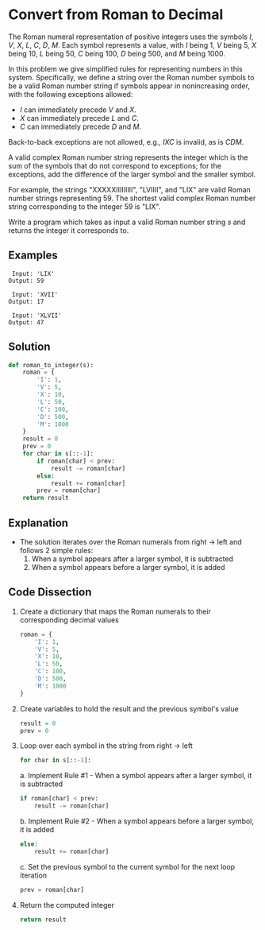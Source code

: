 # Convert from Roman to Decimal 
The Roman numeral representation of positive integers uses the symbols _I_, _V_, _X_, _L_, _C_, _D_, _M_. Each symbol represents a value, with _I_ being 1, _V_ being 5, _X_ being 10, _L_ being 50, _C_ being 100, _D_ being 500, and _M_ being 1000.  
  
In this problem we give simplified rules for representing numbers in this system. Specifically, we define a string over the Roman number symbols to be a valid Roman number string if symbols appear in nonincreasing order, with the following exceptions allowed:

* _I_ can immediately precede _V_ and _X_.
* _X_ can immediately precede _L_ and _C_.
* _C_ can immediately precede _D_ and _M_.

Back-to-back exceptions are not allowed, e.g., _IXC_ is invalid, as is _CDM_.  
  
A valid complex Roman number string represents the integer which is the sum of the symbols that do not correspond to exceptions; for the exceptions, add the difference of the larger symbol and the smaller symbol.  
  
For example, the strings "XXXXXIIIIIIIII", "LVIIII", and "LIX" are valid Roman number strings representing 59. The shortest valid complex Roman number string corresponding to the integer 59 is "LIX".  
  
Write a program which takes as input a valid Roman number string _s_ and returns the integer it corresponds to.

  
## Examples
```
 Input: 'LIX'
Output: 59

 Input: 'XVII'
Output: 17

 Input: 'XLVII'
Output: 47
```
  
## Solution
```python
def roman_to_integer(s):
    roman = {
        'I': 1,
        'V': 5,
        'X': 10,
        'L': 50,
        'C': 100,
        'D': 500,
        'M': 1000
    }
    result = 0
    prev = 0
    for char in s[::-1]:
        if roman[char] < prev:
            result -= roman[char]
        else:
            result += roman[char]
        prev = roman[char]
    return result
```
  
## Explanation
* The solution iterates over the Roman numerals from right -> left and follows 2 simple rules:
    1. When a symbol appears after a larger symbol, it is subtracted
    2. When a symbol appears before a larger symbol, it is added
  
## Code Dissection
1. Create a dictionary that maps the Roman numerals to their corresponding decimal values
    ```python
    roman = {
        'I': 1,
        'V': 5,
        'X': 10,
        'L': 50,
        'C': 100,
        'D': 500,
        'M': 1000
    }
    ```
2. Create variables to hold the result and the previous symbol's value
    ```python
    result = 0
    prev = 0
    ```
3. Loop over each symbol in the string from right -> left
    ```python
    for char in s[::-1]:
    ```
    a. Implement Rule #1 - When a symbol appears after a larger symbol, it is subtracted
    ```python
    if roman[char] < prev:
        result -= roman[char]
    ```
    b. Implement Rule #2 - When a symbol appears before a larger symbol, it is added
    ```python
    else:
        result += roman[char]
    ```
    c. Set the previous symbol to the current symbol for the next loop iteration
    ```python
    prev = roman[char]
    ```
4. Return the computed integer
    ```python
    return result
    ```